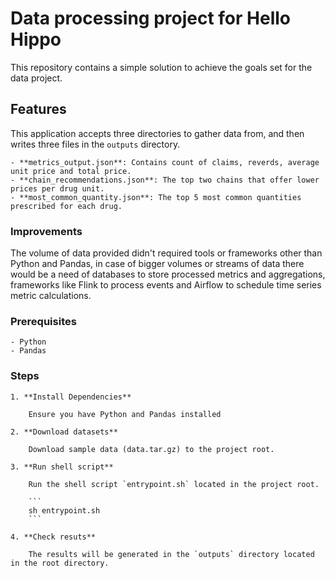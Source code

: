 # Data processing project for Hello Hippo

This repository contains a simple solution to achieve the goals set for the data project.

## Features

This application accepts three directories to gather data from, and then writes three files in the `outputs` directory.

    - **metrics_output.json**: Contains count of claims, reverds, average unit price and total price.
    - **chain_recommendations.json**: The top two chains that offer lower prices per drug unit.
    - **most_common_quantity.json**: The top 5 most common quantities prescribed for each drug.

### Improvements

The volume of data provided didn't required tools or frameworks other than Python and Pandas, in case of bigger volumes or streams of data there would be a need of databases to store processed metrics and aggregations, frameworks like Flink to process events and Airflow to schedule time series metric calculations.

### Prerequisites

    - Python
    - Pandas

### Steps

    1. **Install Dependencies**

        Ensure you have Python and Pandas installed

    2. **Download datasets**

        Download sample data (data.tar.gz) to the project root.

    3. **Run shell script**

        Run the shell script `entrypoint.sh` located in the project root.

        ```
        sh entrypoint.sh
        ```

    4. **Check resuts**

        The results will be generated in the `outputs` directory located in the root directory.

